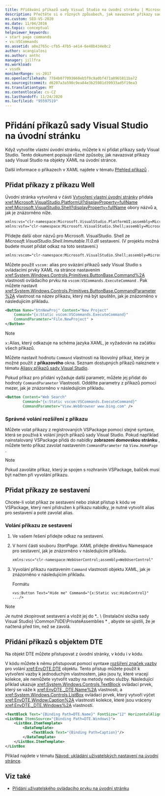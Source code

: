 ```yaml
---
title: Přidávání příkazů sady Visual Studio na úvodní stránku | Microsoft Docs
description: Přečtěte si o různých způsobech, jak navazovat příkazy sady Visual Studio na objekty XAML na vlastní úvodní stránce v aplikaci Visual Studio.
ms.custom: SEO-VS-2020
ms.date: 11/04/2016
ms.topic: conceptual
helpviewer_keywords:
- start page commands
- vs:VSCommands
ms.assetid: a8e2765c-cfb5-47b5-a414-6e48b434e0c2
author: acangialosi
ms.author: anthc
manager: jillfra
ms.workload:
- vssdk
monikerRange: vs-2017
ms.openlocfilehash: 7784b077093660eb5f9c9a0bf471a8965811ba72
ms.sourcegitcommit: d6207a3a590c9ea84e3b25981d39933ad5f19ea3
ms.translationtype: MT
ms.contentlocale: cs-CZ
ms.lasthandoff: 11/24/2020
ms.locfileid: "95597519"
---
```

# <a name="add-visual-studio-commands-to-a-start-page"></a>Přidání příkazů sady Visual Studio na úvodní stránku

Když vytvoříte vlastní úvodní stránku, můžete k ní přidat příkazy sady Visual Studio. Tento dokument popisuje různé způsoby, jak navazovat příkazy sady Visual Studio na objekty XAML na úvodní stránce.

Další informace o příkazech v XAML najdete v tématu [Přehled příkazů](/dotnet/framework/wpf/advanced/commanding-overview) .

## <a name="add-commands-from-the-command-well"></a>Přidat příkazy z příkazu Well

Úvodní stránka vytvořená v části [Vytvoření vlastní úvodní stránky](../extensibility/creating-a-custom-start-page.md) přidala <xref:Microsoft.VisualStudio.PlatformUI?displayProperty=fullName> <xref:Microsoft.VisualStudio.Shell?displayProperty=fullName> obory názvů a, jak je znázorněno níže.

```xml
xmlns:vs="clr-namespace:Microsoft.VisualStudio.PlatformUI;assembly=Microsoft.VisualStudio.Shell.14.0"
xmlns:vsfx="clr-namespace:Microsoft.VisualStudio.Shell;assembly=Microsoft.VisualStudio.Shell.14.0"
```

Přidejte další obor názvů pro Microsoft. VisualStudio. Shell ze *Microsoft.VisualStudio.Shell.Immutable.11.0.dll* sestavení. (V projektu možná budete muset přidat odkaz na toto sestavení.)

```xml
xmlns:vscom="clr-namespace:Microsoft.VisualStudio.Shell;assembly=Microsoft.VisualStudio.Shell.Immutable.11.0"
```

Můžete použít `vscom:` alias pro svázání příkazů sady Visual Studio s ovládacími prvky XAML na stránce nastavením <xref:System.Windows.Controls.Primitives.ButtonBase.Command%2A> vlastnosti ovládacího prvku na `vscom:VSCommands.ExecuteCommand` . Pak můžete nastavit <xref:System.Windows.Controls.Primitives.ButtonBase.CommandParameter%2A> vlastnost na název příkazu, který má být spuštěn, jak je znázorněno v následujícím příkladu.

```xml
<Button Name="btnNewProj" Content="New Project"
    Command="{x:Static vscom:VSCommands.ExecuteCommand}"
    CommandParameter="File.NewProject" >
</Button>
```

> [!NOTE]
> `x:`Alias, který odkazuje na schéma jazyka XAML, je vyžadován na začátku všech příkazů.

 Můžete nastavit hodnotu `Command` vlastnosti na libovolný příkaz, který je možné použít z **příkazového** okna. Seznam dostupných příkazů naleznete v tématu [Aliasy příkazů sady Visual Studio](../ide/reference/visual-studio-command-aliases.md).

 Pokud příkaz pro přidání vyžaduje další parametr, můžete jej přidat do hodnoty `CommandParameter` Vlastnosti. Oddělte parametry z příkazů pomocí mezer, jak je znázorněno v následujícím příkladu.

```xml
<Button Content="Web Search"
        Command="{x:Static vscom:VSCommands.ExecuteCommand}"
        CommandParameter="View.WebBrowser www.bing.com" />
```

### <a name="call-extensions-from-the-command-well"></a>Správné volání rozšíření z příkazu
 Můžete volat příkazy z registrovaných VSPackage pomocí stejné syntaxe, která se používá k volání jiných příkazů sady Visual Studio. Pokud například nainstalovaný VSPackage přidá do nabídky **zobrazení** **domovskou stránku** , můžete tento příkaz zavolat nastavením `CommandParameter` na `View.HomePage` .

> [!NOTE]
> Pokud zavoláte příkaz, který je spojen s rozhraním VSPackage, balíček musí být načten při vyvolání příkazu.

## <a name="add-commands-from-assemblies"></a>Přidat příkazy ze sestavení
 Chcete-li volat příkaz ze sestavení nebo získat přístup k kódu ve VSPackage, který není přidružen k příkazu nabídky, je nutné vytvořit alias pro sestavení a poté zavolat alias.

### <a name="to-call-a-command-from-an-assembly"></a>Volání příkazu ze sestavení

1. Ve vašem řešení přidejte odkaz na sestavení.

2. V horní části souboru *StartPage. XAML* přidejte direktivu Namespace pro sestavení, jak je znázorněno v následujícím příkladu.

    ```xml
    xmlns:vsc="clr-namespace:WebUserControl;assembly=WebUserControl"
    ```

3. Vyvolání příkazu nastavením `Command` vlastnosti objektu XAML, jak je znázorněno v následujícím příkladu.

     Formátu

    ```
    <vs:Button Text="Hide me" Command="{x:Static vsc:HideControl}" .../>
    ```

> [!NOTE]
> Je nutné zkopírovat sestavení a vložit jej do *.. \\ {Instalační složka sady Visual Studio} \Common7\IDE\PrivateAssemblies \* , abyste se ujistili, že je načtená před tím, než se zavolá.

## <a name="add-commands-with-the-dte-object"></a>Přidání příkazů s objektem DTE
 Na objekt DTE můžete přistupovat z úvodní stránky, v kódu i v kódu.

 V kódu můžete k němu přistupovat pomocí syntaxe [rozšíření značek vazby](/dotnet/framework/wpf/advanced/binding-markup-extension) pro volání <xref:EnvDTE.DTE> objektu. Tento přístup můžete použít k vytvoření vazby k jednoduchým vlastnostem, jako jsou ty, které vracejí kolekce, ale nemůžete vytvořit vazby na metody nebo služby. Následující příklad ukazuje <xref:System.Windows.Controls.TextBlock> ovládací prvek, který se váže k <xref:EnvDTE._DTE.Name%2A> vlastnosti, a <xref:System.Windows.Controls.ListBox> ovládací prvek, který vytvoří výčet <xref:EnvDTE.Window.Caption%2A> vlastností kolekce, které jsou vráceny <xref:EnvDTE._DTE.Windows%2A> vlastností.

```xml
<TextBlock Text="{Binding Path=DTE.Name}" FontSize="12" HorizontalAlignment="Center"/>
<ListBox ItemsSource="{Binding Path=DTE.Windows}">
    <ListBox.ItemTemplate>
        <DataTemplate>
            <TextBlock Text="{Binding Path=Caption}"/>
        </DataTemplate>
    </ListBox.ItemTemplate>
</ListBox
```

 Příklad najdete v tématu [Návod: ukládání uživatelských nastavení na úvodní stránce](../extensibility/walkthrough-saving-user-settings-on-a-start-page.md).

## <a name="see-also"></a>Viz také

- [Přidání uživatelského ovládacího prvku na úvodní stránku](../extensibility/adding-user-control-to-the-start-page.md)
